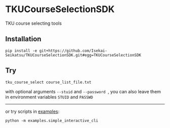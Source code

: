 # TKUCourseSelectionSDK
TKU course selecting tools

## Installation
`pip install -e git+https://github.com/Isekai-Seikatsu/TKUCourseSelectionSDK.git#egg=TKUCourseSelectionSDK`

## Try
`tku_course_select course_list_file.txt`

with optional arguments `--stuid` and `--password `, you can also leave them in environment variables `STUID` and `PASSWD`

---

or try scripts in [examples](https://github.com/Isekai-Seikatsu/TKUCourseSelectionSDK/tree/master/examples):

`python -m examples.simple_interactive_cli`
